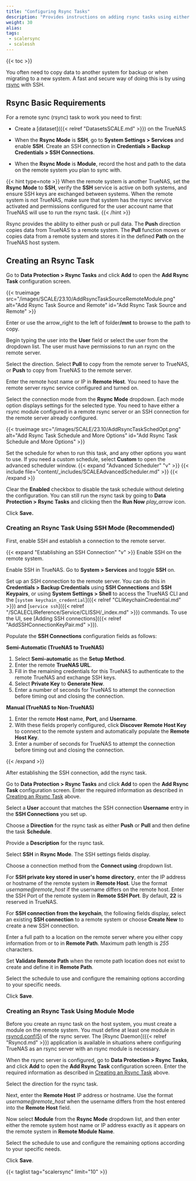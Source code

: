 ```yaml
---
title: "Configuring Rsync Tasks"
description: "Provides instructions on adding rsync tasks using either of two methods, one using an rsync module created in TrueNAS and the other using an SSH connection."
weight: 30
alias:
tags:
 - scalersync
 - scalessh
---
```


{{< toc >}}

You often need to copy data to another system for backup or when migrating to a new system.
A fast and secure way of doing this is by using [rsync](https://rsync.samba.org/) with SSH.

## Rsync Basic Requirements

For a remote sync (rsync) task to work you need to first:

* Create a [dataset]({{< relref "DatasetsSCALE.md" >}}) on the TrueNAS

* When the **Rsync Mode** is **SSH**, go to **System Settings > Services** and enable **SSH**.
  Create an SSH connection in **Credentials > Backup Credentials > SSH Connections**.

* When the **Rsync Mode** is **Module**,  record the host and path to the data on the remote system you plan to sync with.

{{< hint type=note >}}
When the remote system is another TrueNAS, set the **Rsync Mode** to **SSH**, verify the **SSH** service is active on both systems, and ensure SSH keys are exchanged between systems.
When the remote system is not TrueNAS, make sure that system has the rsync service activated and permissions configured for the user account name that TrueNAS will use to run the rsync task.
{{< /hint >}}

Rsync provides the ability to either push or pull data.
The **Push** direction copies data from TrueNAS to a remote system.
The **Pull** function moves or copies data from a remote system and stores it in the defined **Path** on the TrueNAS host system.

## Creating an Rsync Task

Go to **Data Protection > Rsync Tasks** and click **Add** to open the **Add Rsync Task** configuration screen.

{{< trueimage src="/images/SCALE/23.10/AddRsyncTaskSourceRemoteModule.png" alt="Add Rsync Task Source and Remote" id="Add Rsync Task Source and Remote" >}}

Enter or use the <span class="material-icons">arrow_right</span> to the left of <span class="material-icons">folder</span>**/mnt** to browse to the path to copy.

Begin typing the user into the **User** field or select the user from the dropdown list.
The user must have permissions to run an rsync on the remote server.

Select the direction. Select **Pull** to copy from the remote server to TrueNAS, or **Push** to copy from TrueNAS to the remote server.

Enter the remote host name or IP in **Remote Host**.
You need to have the remote server rsync service configured and turned on.

Select the connection mode from the **Rsync Mode** dropdown. Each mode option displays settings for the selected type.
You need to have either a rsync module configured in a remote rsync server or an SSH connection for the remote server already configured.

{{< trueimage src="/images/SCALE/23.10/AddRsyncTaskSchedOpt.png" alt="Add Rsync Task Schedule and More Options" id="Add Rsync Task Schedule and More Options" >}}

Set the schedule for when to run this task, and any other options you want to use.
If you need a custom schedule, select **Custom** to open the advanced scheduler window.
{{< expand "Advanced Scheduler" "v" >}}
{{< include file="content/_includes/SCALEAdvancedScheduler.md" >}}
{{< /expand >}}

Clear the **Enabled** checkbox to disable the task schedule without deleting the configuration.
You can still run the rsync task by going to **Data Protection > Rsync Tasks** and clicking <i class="fa fa-chevron-right"></i> then the **Run Now** <i class="material-icons" aria-hidden="true" title="play_arrow">play_arrow</i> icon.

Click **Save.**

### Creating an Rsync Task Using SSH Mode (Recommended)

First, enable SSH and establish a connection to the remote server.

{{< expand "Establishing an SSH Connection" "v" >}}
Enable SSH on the remote system.

Enable SSH in TrueNAS.
Go to **System > Services** and toggle **SSH** on.

Set up an SSH connection to the remote server. You can do this in **Credentials > Backup Credentials** using **SSH Connections** and **SSH Keypairs**, or using **System Settings > Shell** to access the TrueNAS CLI and the [`system keychain_credential`]({{< relref "CLIKeychainCredential.md" >}}) and [`service ssh`]({{< relref "/SCALECLIReference/Service/CLISSH/_index.md" >}}) commands.
To use the UI, see [Adding SSH connections]({{< relref "AddSSHConnectionKeyPair.md" >}}).

Populate the **SSH Connections** configuration fields as follows:

**Semi-Automatic (TrueNAS to TrueNAS)**

  1. Select **Semi-automatic** as the **Setup Method**.
  2. Enter the remote **TrueNAS URL**.
  3. Fill in the remaining credentials for this TrueNAS to authenticate to the remote TrueNAS and exchange SSH keys.
  4. Select **Private Key** to **Generate New**.
  5. Enter a number of seconds for TrueNAS to attempt the connection before timing out and closing the connection.

**Manual (TrueNAS to Non-TrueNAS)**

  1. Enter the remote **Host** name, **Port**, and **Username**.
  2. With these fields properly configured, click **Discover Remote Host Key** to connect to the remote system and automatically populate the **Remote Host Key**.
  3. Enter a number of seconds for TrueNAS to attempt the connection before timing out and closing the connection.

{{< /expand >}}

After establishing the SSH connection, add the rsync task.

Go to **Data Protection > Rsync Tasks** and click **Add** to open the **Add Rsync Task** configuration screen.
Enter the required information as described in [Creating an Rsync Task](#creating-an-rsync-task) above.

Select a **User** account that matches the SSH connection **Username** entry in the **SSH Connections** you set up.

Choose a **Direction** for the rsync task as either **Push** or **Pull** and then define the task **Schedule**.

Provide a **Description** for the rsync task.

Select **SSH** in **Rsync Mode**.
The SSH settings fields display.

Choose a connection method from the **Connect using** dropdown list.

For **SSH private key stored in user's home directory**, enter the IP address or hostname of the remote system in **Remote Host**.
Use the format *username@remote_host* if the username differs on the remote host.
Enter the SSH Port of the remote system in **Remote SSH Port**. By default, **22** is reserved in TrueNAS.

For **SSH connection from the keychain**, the following fields display, select an existing **SSH connection** to a remote system or choose **Create New** to create a new SSH connection.

Enter a full path to a location on the remote server where you either copy information from or to in **Remote Path**.
Maximum path length is *255* characters.

Set **Validate Remote Path** when the remote path location does not exist to create and define it in **Remote Path**.

Select the schedule to use and configure the remaining options according to your specific needs.

Click **Save**.

### Creating an Rsync Task Using Module Mode

Before you create an rsync task on the host system, you must create a module on the remote system.
You must define at least one module in [rsyncd.conf(5)](https://www.samba.org/ftp/rsync/rsyncd.conf.html) of the rsync server.
The [Rsync Daemon]({{< relref "Rsyncd.md" >}}) application is available in situations where configuring TrueNAS as an rsync server with an rsync module is necessary.

When the rsync server is configured, go to **Data Protection > Rsync Tasks**, and click **Add** to open the **Add Rsync Task** configuration screen.
Enter the required information as described in [Creating an Rsync Task](#creating-an-rsync-task) above.

Select the direction for the rsync task.

Next, enter the **Remote Host** IP address or hostname.
Use the format *username@remote_host* when the username differs from the host entered into the **Remote Host** field.

Now select **Module** from the **Rsync Mode** dropdown list, and then enter either the remote system host name or IP address exactly as it appears on the remote system in **Remote Module Name**.

Select the schedule to use and configure the remaining options according to your specific needs.

Click **Save**.

{{< taglist tag="scalersync" limit="10" >}}

